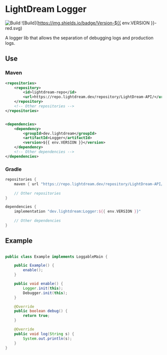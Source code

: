 # LightDream Logger

![Build](https://github.com/L1ghtDream/Logger/actions/workflows/build.yml/badge.svg)
![Build](https://img.shields.io/badge/Version-${{ env.VERSION }}-red.svg)

A logger lib that allows the separation of debugging logs and production logs.

## Use

### Maven

```xml
<repositories>
    <repository>
        <id>lightdream-repo</id>
        <url>https://repo.lightdream.dev/repository/LightDream-API/</url>
    </repository>
    <!-- Other repositories -->
</repositories>
```

```xml

<dependencies>
    <dependency>
        <groupId>dev.lightdream</groupId>
        <artifactId>Logger</artifactId>
        <version>${{ env.VERSION }}</version>
    </dependency>
    <!-- Other dependencies -->
</dependencies>
```

### Gradle

```gradle
repositories {
    maven { url "https://repo.lightdream.dev/repository/LightDream-API/" }
    
    // Other repositories
}

dependencies {
    implementation "dev.lightdream:Logger:${{ env.VERSION }}"
    
    // Other dependencies
}
```

## Example

```java

public class Example implements LoggableMain {

    public Example() {
        enable();
    }

    public void enable() {
        Logger.init(this);
        Debugger.init(this);
    }

    @Override
    public boolean debug() {
        return true;
    }

    @Override
    public void log(String s) {
        System.out.println(s);
    }
}

```


